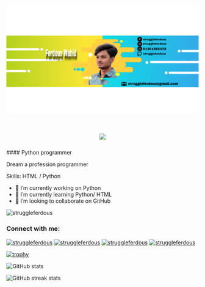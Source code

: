 ![logo](https://github.com/struggleferdous/struggle/blob/main/Picsart_23-10-13_14-17-24-798.png)
<h1 align="center">
    <img src="https://readme-typing-svg.herokuapp.com/?font=Righteous&size=35&center=true&vCenter=true&width=500&height=70&duration=4000&lines=Hi+There!+👋;+I'm+Ferdous+Wahid!;" />
</h1>
#### Python programmer


Dream a profession programmer

Skills: HTML / Python

- 🔭 I’m currently working on Python 
- 🌱 I’m currently learning Python/ HTML 
- 👯 I’m looking to collaborate on GitHub 

<p align="left"> <img src="https://komarev.com/ghpvc/?username=struggleferdous&label=Profile%20views&color=green&style=flat" alt="struggleferdous" /> </p>


<h3 align="left">Connect with me:</h3>
<p align="left">
<a href="https://twitter.com/struggleferdous" target="blank"><img align="center" src="https://raw.githubusercontent.com/rahuldkjain/github-profile-readme-generator/master/src/images/icons/Social/twitter.svg" alt="struggleferdous" height="30" width="40" /></a>
<a href="https://linkedin.com/in/struggleferdous" target="blank"><img align="center" src="https://raw.githubusercontent.com/rahuldkjain/github-profile-readme-generator/master/src/images/icons/Social/linked-in-alt.svg" alt="struggleferdous" height="30" width="40" /></a>
<a href="https://fb.com/struggleferdous" target="blank"><img align="center" src="https://raw.githubusercontent.com/rahuldkjain/github-profile-readme-generator/master/src/images/icons/Social/facebook.svg" alt="struggleferdous" height="30" width="40" /></a>
<a href="https://instagram.com/struggleferdous" target="blank"><img align="center" src="https://raw.githubusercontent.com/rahuldkjain/github-profile-readme-generator/master/src/images/icons/Social/instagram.svg" alt="struggleferdous" height="30" width="40" /></a>
</p>

[![trophy](https://github-profile-trophy.vercel.app/?username=struggleferdous)](https://github.com/ryo-ma/github-profile-trophy)

![GitHub stats](https://github-readme-stats.vercel.app/api?username=struggleferdous&show_icons=true)  

![GitHub streak stats](https://streak-stats.demolab.com/?user=struggleferdous)  


